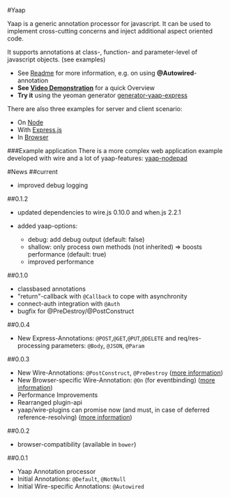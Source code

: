 #Yaap

Yaap is a generic annotation processor for javascript. It can be used to implement cross-cutting concerns and inject additional aspect oriented code.

It supports annotations at class-, function- and parameter-level of javascript objects. (see examples)

 * See [Readme](yaap) for more information, e.g. on using **@Autowired**-annotation
 * **See [Video Demonstration](http://y2u.be/HrgnyGl2K8A)** for a quick Overview
 * **Try it** using the yeoman generator [generator-yaap-express](https://github.com/warmuuh/generator-yaap-express)
 
There are also three examples for server and client scenario:

* On [Node](node-example)
* With [Express.js](express-example)
* In [Browser](browser-example)

###Example application
There is a more complex web application example developed with wire and a lot of yaap-features: [yaap-nodepad](https://github.com/warmuuh/yaap-nodepad)


#News
##current
* improved debug logging

##0.1.2
* updated dependencies to wire.js 0.10.0 and when.js 2.2.1

* added yaap-options:
  * debug:   add debug output (default: false)
  * shallow: only process own methods (not inherited) => boosts performance (default: true)
  * improved performance


##0.1.0
* classbased annotations
* "return"-callback with `@Callback` to cope with asynchronity
* connect-auth integration with `@Auth`
* bugfix for @PreDestroy/@PostConstruct

##0.0.4
* New Express-Annotations: `@POST`,`@GET`,`@PUT`,`@DELETE` and req/res-processing parameters: `@Body`, `@JSON`, `@Param`

##0.0.3
* New Wire-Annotations: `@PostConstruct`, `@PreDestroy` ([more information](yaap/docs/annotation.md))
* New Browser-specific Wire-Annotation: `@On` (for eventbinding) ([more information](yaap/docs/annotation.md))
* Performance Improvements
* Rearranged plugin-api
* yaap/wire-plugins can promise now (and must, in case of deferred reference-resolving) ([more information](yaap/docs/processors.md))


##0.0.2
* browser-compatibility (available in `bower`)

##0.0.1
* Yaap Annotation processor
* Initial Annotations: `@Default`, `@NotNull`
* Initial Wire-specific Annotations: `@Autowired` 
